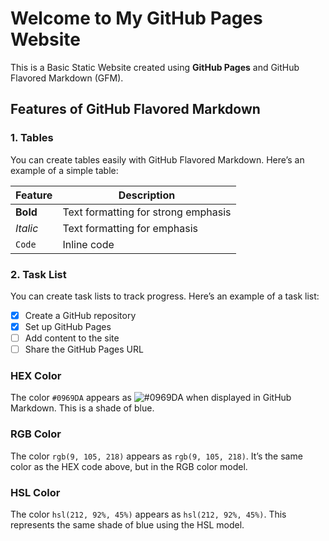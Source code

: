 # Welcome to My GitHub Pages Website

This is a Basic Static Website created using **GitHub Pages** and GitHub Flavored Markdown (GFM).

## Features of GitHub Flavored Markdown

### 1. Tables

You can create tables easily with GitHub Flavored Markdown. Here’s an example of a simple table:

| Feature       | Description                       |
| ------------- | --------------------------------- |
| **Bold**      | Text formatting for strong emphasis |
| _Italic_      | Text formatting for emphasis       |
| `Code`        | Inline code                       |

### 2. Task List

You can create task lists to track progress. Here’s an example of a task list:

- [x] Create a GitHub repository
- [x] Set up GitHub Pages
- [ ] Add content to the site
- [ ] Share the GitHub Pages URL

### HEX Color
The color `#0969DA` appears as ![#0969DA](https://via.placeholder.com/15/0969DA/000000?text=+) when displayed in GitHub Markdown. This is a shade of blue.

### RGB Color
The color `rgb(9, 105, 218)` appears as `rgb(9, 105, 218)`. It’s the same color as the HEX code above, but in the RGB color model.

### HSL Color
The color `hsl(212, 92%, 45%)` appears as `hsl(212, 92%, 45%)`. This represents the same shade of blue using the HSL model.




